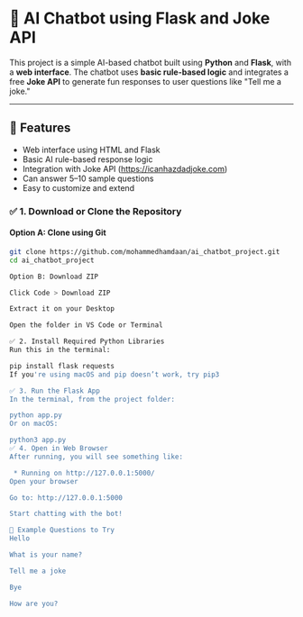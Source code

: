 # 🤖 AI Chatbot using Flask and Joke API

This project is a simple AI-based chatbot built using **Python** and **Flask**, with a **web interface**. The chatbot uses **basic rule-based logic** and integrates a free **Joke API** to generate fun responses to user questions like "Tell me a joke."

---

## 🧠 Features

- Web interface using HTML and Flask
- Basic AI rule-based response logic
- Integration with Joke API (https://icanhazdadjoke.com)
- Can answer 5–10 sample questions
- Easy to customize and extend

### ✅ 1. Download or Clone the Repository

#### Option A: Clone using Git

```bash
git clone https://github.com/mohammedhamdaan/ai_chatbot_project.git
cd ai_chatbot_project

Option B: Download ZIP

Click Code > Download ZIP

Extract it on your Desktop

Open the folder in VS Code or Terminal

✅ 2. Install Required Python Libraries
Run this in the terminal:

pip install flask requests
If you're using macOS and pip doesn’t work, try pip3

✅ 3. Run the Flask App
In the terminal, from the project folder:

python app.py
Or on macOS:

python3 app.py
✅ 4. Open in Web Browser
After running, you will see something like:

 * Running on http://127.0.0.1:5000/
Open your browser

Go to: http://127.0.0.1:5000

Start chatting with the bot!

🧪 Example Questions to Try
Hello

What is your name?

Tell me a joke

Bye

How are you?
